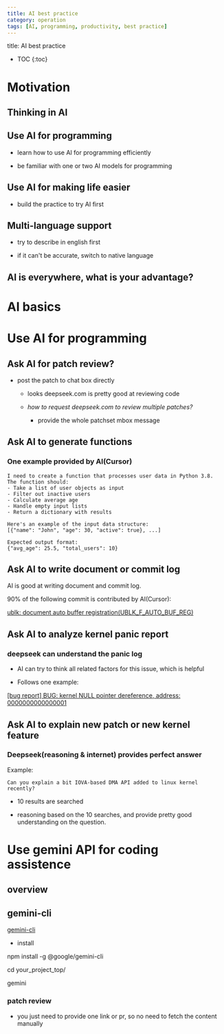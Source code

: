 ```yaml
---
title: AI best practice
category: operation
tags: [AI, programming, productivity, best practice]
---
```


title:  AI best practice

* TOC
{:toc}


# Motivation

## Thinking in AI

## Use AI for programming

- learn how to use AI for programming efficiently

- be familiar with one or two AI models for programming


## Use AI for making life easier

- build the practice to try AI first


## Multi-language support

- try to describe in english first

- if it can't be accurate, switch to native language


## AI is everywhere, what is your advantage?


# AI basics

# Use AI for programming

## Ask AI for patch review?

- post the patch to chat box directly

    - looks deepseek.com is pretty good at reviewing code

    - *how to request deepseek.com to review multiple patches?*

        - provide the whole patchset mbox message


## Ask AI to generate functions

### One example provided by AI(Cursor)

```
I need to create a function that processes user data in Python 3.8. The function should:
- Take a list of user objects as input
- Filter out inactive users
- Calculate average age
- Handle empty input lists
- Return a dictionary with results

Here's an example of the input data structure:
[{"name": "John", "age": 30, "active": true}, ...]

Expected output format:
{"avg_age": 25.5, "total_users": 10}
```

## Ask AI to write document or commit log

AI is good at writing document and commit log.

90% of the following commit is contributed by AI(Cursor):

[ublk: document auto buffer registration(UBLK_F_AUTO_BUF_REG)](https://git.kernel.org/pub/scm/linux/kernel/git/torvalds/linux.git/commit/?id=ff20c516485efbeb5c32bcb6aa5a24f73774185b)

## Ask AI to analyze kernel panic report

### deepseek can understand the panic log

- AI can try to think all related factors for this issue, which is helpful

- Follows one example:

[[bug report] BUG: kernel NULL pointer dereference, address: 0000000000000001](https://lore.kernel.org/linux-block/CAGVVp+VN9QcpHUz_0nasFf5q9i1gi8H8j-G-6mkBoqa3TyjRHA@mail.gmail.com/)

## Ask AI to explain new patch or new kernel feature

### Deepseek(reasoning & internet) provides perfect answer

Example: 

```Can you explain a bit IOVA-based DMA API added to linux kernel recently?```

- 10 results are searched

- reasoning based on the 10 searches, and provide pretty good understanding
on the question.

# Use gemini API for coding assistence

## overview

## gemini-cli

[gemini-cli](https://github.com/google-gemini/gemini-cli)

- install

npm install -g @google/gemini-cli

cd your_project_top/

gemini


### patch review

- you just need to provide one link or pr, so no need to fetch the content
  manually


